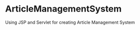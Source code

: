 ArticleManagementSystem
=======================

Using JSP and Servlet for creating Article Management System
